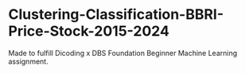 # Clustering-Classification-BBRI-Price-Stock-2015-2024
Made to fulfill Dicoding x DBS Foundation Beginner Machine Learning assignment.
